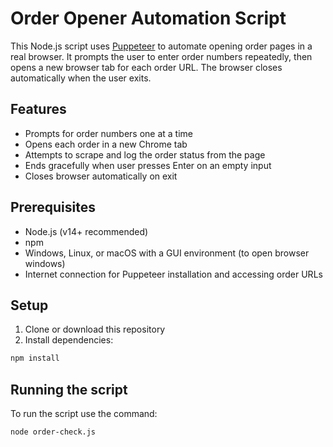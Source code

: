 # Order Opener Automation Script

This Node.js script uses [Puppeteer](https://github.com/puppeteer/puppeteer) to automate opening order pages in a real browser. It prompts the user to enter order numbers repeatedly, then opens a new browser tab for each order URL. The browser closes automatically when the user exits.

## Features

- Prompts for order numbers one at a time
- Opens each order in a new Chrome tab
- Attempts to scrape and log the order status from the page
- Ends gracefully when user presses Enter on an empty input
- Closes browser automatically on exit

## Prerequisites

- Node.js (v14+ recommended)
- npm
- Windows, Linux, or macOS with a GUI environment (to open browser windows)
- Internet connection for Puppeteer installation and accessing order URLs

## Setup

1. Clone or download this repository
2. Install dependencies:

```bash
npm install
```

## Running the script

To run the script use the command:

```bash
node order-check.js
```
